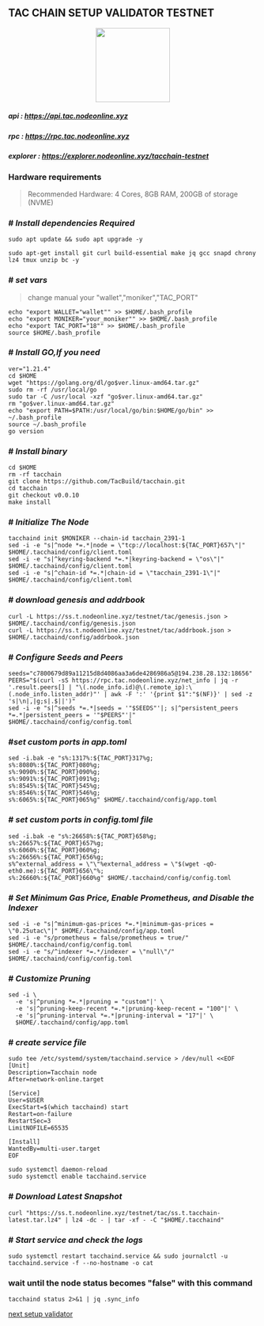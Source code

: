 ## **TAC CHAIN SETUP VALIDATOR TESTNET**

<p align= "center">
<img src="https://github.com/nodeonline/testnet-node-runner/blob/main/Tacchain node/logo-Tacchain node.jpg" "width="250" height="150" /><b\>

##### api      : https://api.tac.nodeonline.xyz
##### rpc      : https://rpc.tac.nodeonline.xyz
##### explorer : https://explorer.nodeonline.xyz/tacchain-testnet




### Hardware requirements
> Recommended Hardware: 4 Cores, 8GB RAM, 200GB of storage (NVME)




### # _Install dependencies Required_
```
sudo apt update && sudo apt upgrade -y
```
```
sudo apt-get install git curl build-essential make jq gcc snapd chrony lz4 tmux unzip bc -y
```


### # _set vars_
> change manual your "wallet","moniker","TAC_PORT" 
```
echo "export WALLET="wallet"" >> $HOME/.bash_profile
echo "export MONIKER="your_moniker"" >> $HOME/.bash_profile
echo "export TAC_PORT="18"" >> $HOME/.bash_profile
source $HOME/.bash_profile
```


### # _Install GO,If you need_ 
```
ver="1.21.4"
cd $HOME
wget "https://golang.org/dl/go$ver.linux-amd64.tar.gz"
sudo rm -rf /usr/local/go
sudo tar -C /usr/local -xzf "go$ver.linux-amd64.tar.gz"
rm "go$ver.linux-amd64.tar.gz"
echo "export PATH=$PATH:/usr/local/go/bin:$HOME/go/bin" >> ~/.bash_profile
source ~/.bash_profile
go version
```

### # _Install binary_ 
```
cd $HOME
rm -rf tacchain
git clone https://github.com/TacBuild/tacchain.git
cd tacchain
git checkout v0.0.10
make install
```

### # _Initialize The Node_ 
```
tacchaind init $MONIKER --chain-id tacchain_2391-1
sed -i -e "s|^node *=.*|node = \"tcp://localhost:${TAC_PORT}657\"|" $HOME/.tacchaind/config/client.toml
sed -i -e "s|^keyring-backend *=.*|keyring-backend = \"os\"|" $HOME/.tacchaind/config/client.toml
sed -i -e "s|^chain-id *=.*|chain-id = \"tacchain_2391-1\"|" $HOME/.tacchaind/config/client.toml
```

### # _download genesis and addrbook_
```
curl -L https://ss.t.nodeonline.xyz/testnet/tac/genesis.json > $HOME/.tacchaind/config/genesis.json
curl -L https://ss.t.nodeonline.xyz/testnet/tac/addrbook.json > $HOME/.tacchaind/config/addrbook.json
```

### # _Configure Seeds and Peers_ 
```
seeds="c7800679d89a11215d8d4086aa3a6de4286986a5@194.238.28.132:18656"
PEERS="$(curl -sS https://rpc.tac.nodeonline.xyz/net_info | jq -r '.result.peers[] | "\(.node_info.id)@\(.remote_ip):\(.node_info.listen_addr)"' | awk -F ':' '{print $1":"$(NF)}' | sed -z 's|\n|,|g;s|.$||')"
sed -i -e "s|^seeds *=.*|seeds = '"$SEEDS"'|; s|^persistent_peers *=.*|persistent_peers = '"$PEERS"'|" $HOME/.tacchaind/config/config.toml
```

### #_set custom ports in app.toml_
```
sed -i.bak -e "s%:1317%:${TAC_PORT}317%g;
s%:8080%:${TAC_PORT}080%g;
s%:9090%:${TAC_PORT}090%g;
s%:9091%:${TAC_PORT}091%g;
s%:8545%:${TAC_PORT}545%g;
s%:8546%:${TAC_PORT}546%g;
s%:6065%:${TAC_PORT}065%g" $HOME/.tacchaind/config/app.toml
```

### # _set custom ports in config.toml file_
```
sed -i.bak -e "s%:26658%:${TAC_PORT}658%g;
s%:26657%:${TAC_PORT}657%g;
s%:6060%:${TAC_PORT}060%g;
s%:26656%:${TAC_PORT}656%g;
s%^external_address = \"\"%external_address = \"$(wget -qO- eth0.me):${TAC_PORT}656\"%;
s%:26660%:${TAC_PORT}660%g" $HOME/.tacchaind/config/config.toml
```

### # _Set Minimum Gas Price, Enable Prometheus, and Disable the Indexer_ 
```
sed -i -e "s|^minimum-gas-prices *=.*|minimum-gas-prices = \"0.25utac\"|" $HOME/.tacchaind/config/app.toml
sed -i -e "s/prometheus = false/prometheus = true/" $HOME/.tacchaind/config/config.toml
sed -i -e "s/^indexer *=.*/indexer = \"null\"/" $HOME/.tacchaind/config/config.toml
```

### # _Customize Pruning_ 
```
sed -i \
  -e 's|^pruning *=.*|pruning = "custom"|' \
  -e 's|^pruning-keep-recent *=.*|pruning-keep-recent = "100"|' \
  -e 's|^pruning-interval *=.*|pruning-interval = "17"|' \
  $HOME/.tacchaind/config/app.toml
```

### # _create service file_ 
```
sudo tee /etc/systemd/system/tacchaind.service > /dev/null <<EOF
[Unit]
Description=Tacchain node
After=network-online.target

[Service]
User=$USER
ExecStart=$(which tacchaind) start
Restart=on-failure
RestartSec=3
LimitNOFILE=65535

[Install]
WantedBy=multi-user.target
EOF

sudo systemctl daemon-reload
sudo systemctl enable tacchaind.service
```


### # _Download Latest Snapshot_
```
curl "https://ss.t.nodeonline.xyz/testnet/tac/ss.t.tacchain-latest.tar.lz4" | lz4 -dc - | tar -xf - -C "$HOME/.tacchaind"
```



### # _Start service and check the logs_ 
```
sudo systemctl restart tacchaind.service && sudo journalctl -u tacchaind.service -f --no-hostname -o cat
```

### wait until the node status becomes "false" with this command
```
tacchaind status 2>&1 | jq .sync_info
```

[next setup validator](https://github.com/nodeonline/testnet-node-runner/blob/main/tacchain/cli%20cheatset.md)



